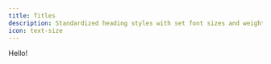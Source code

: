 ```yaml
---
title: Titles
description: Standardized heading styles with set font sizes and weights for hierarchy.
icon: text-size
---
```


Hello!